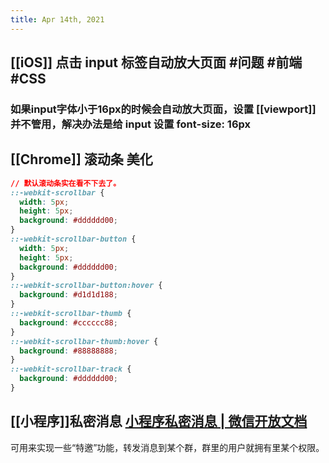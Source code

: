 ```yaml
---
title: Apr 14th, 2021
---
```


## [[iOS]] 点击 input 标签自动放大页面 #问题 #前端 #CSS
### 如果input字体小于16px的时候会自动放大页面，设置 [[viewport]] 并不管用，解决办法是给 input 设置 font-size: 16px
## [[Chrome]] 滚动条 美化
```css
// 默认滚动条实在看不下去了。
::-webkit-scrollbar {
  width: 5px;
  height: 5px;
  background: #dddddd00;
}
::-webkit-scrollbar-button {
  width: 5px;
  height: 5px;
  background: #dddddd00;
}
::-webkit-scrollbar-button:hover {
  background: #d1d1d188;
}
::-webkit-scrollbar-thumb {
  background: #cccccc88;
}
::-webkit-scrollbar-thumb:hover {
  background: #88888888;
}
::-webkit-scrollbar-track {
  background: #dddddd00;
}
```
## [[小程序]]私密消息 [小程序私密消息 | 微信开放文档](https://developers.weixin.qq.com/miniprogram/dev/framework/open-ability/share/private-message.html)
可用来实现一些“特邀”功能，转发消息到某个群，群里的用户就拥有里某个权限。

